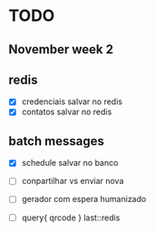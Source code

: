 # TODO
## November week 2
## redis
- [x] credenciais salvar no redis
- [x] contatos salvar no redis
## batch messages
- [x] schedule salvar no banco
- [ ] conpartilhar vs enviar nova
- [ ] gerador com espera humanizado

- [ ] query{ qrcode } last::redis